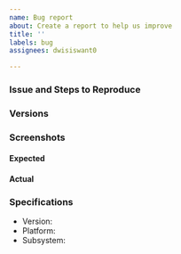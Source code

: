 ```yaml
---
name: Bug report
about: Create a report to help us improve
title: ''
labels: bug
assignees: dwisiswant0

---
```


### Issue and Steps to Reproduce
<!-- Describe your issue and tell us how to reproduce it (include any useful information). -->

### Versions

### Screenshots

#### Expected

#### Actual

### Specifications

  - Version:
  - Platform:
  - Subsystem:
